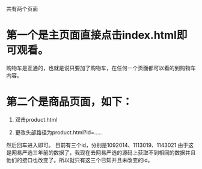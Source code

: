 共有两个页面
# 第一个是主页面直接点击index.html即可观看。
购物车是互通的，也就是说只要加了购物车，在任何一个页面都可以看的到购物车内容。

# 第二个是商品页面，如下：
1.	双击product.html
 
2.	更改头部路径为product.html?id=.....
 
然后回车进入即可。
目前有三个id，分别是1092014、1113019、1143021
由于这是网易严选三年前的数据了，我现在去网易严选的源码上获取不到相同的数据并且他们的接口也改变了。所以就只有这三个已知并且未改变的id。

